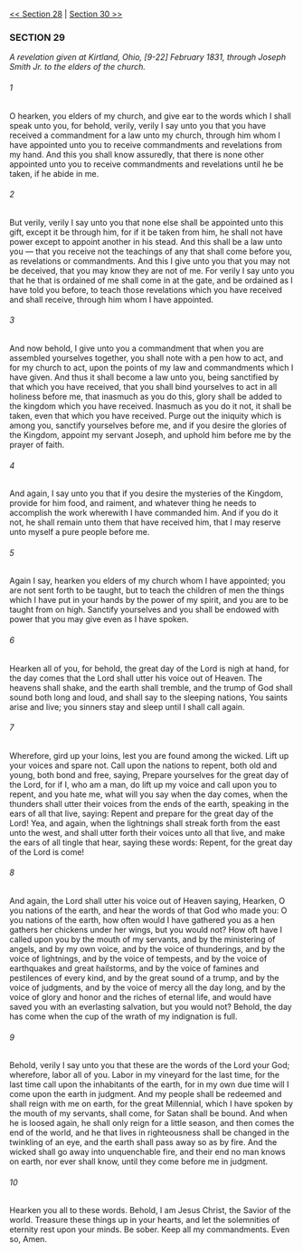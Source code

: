 [<< Section 28](Section%2028.md)  |  [Section 30 >>](Section%2030.md)

### SECTION 29

*A revelation given at Kirtland, Ohio, [9-22] February 1831, through Joseph Smith Jr. to the elders of the church.*

###### 1
O hearken, you elders of my church, and give ear to the words which I shall speak unto you, for behold, verily, verily I say unto you that you have received a commandment for a law unto my church, through him whom I have appointed unto you to receive commandments and revelations from my hand. And this you shall know assuredly, that there is none other appointed unto you to receive commandments and revelations until he be taken, if he abide in me.

###### 2
But verily, verily I say unto you that none else shall be appointed unto this gift, except it be through him, for if it be taken from him, he shall not have power except to appoint another in his stead. And this shall be a law unto you — that you receive not the teachings of any that shall come before you, as revelations or commandments. And this I give unto you that you may not be deceived, that you may know they are not of me. For verily I say unto you that he that is ordained of me shall come in at the gate, and be ordained as I have told you before, to teach those revelations which you have received and shall receive, through him whom I have appointed.

###### 3
And now behold, I give unto you a commandment that when you are assembled yourselves together, you shall note with a pen how to act, and for my church to act, upon the points of my law and commandments which I have given. And thus it shall become a law unto you, being sanctified by that which you have received, that you shall bind yourselves to act in all holiness before me, that inasmuch as you do this, glory shall be added to the kingdom which you have received. Inasmuch as you do it not, it shall be taken, even that which you have received. Purge out the iniquity which is among you, sanctify yourselves before me, and if you desire the glories of the Kingdom, appoint my servant Joseph, and uphold him before me by the prayer of faith.

###### 4
And again, I say unto you that if you desire the mysteries of the Kingdom, provide for him food, and raiment, and whatever thing he needs to accomplish the work wherewith I have commanded him. And if you do it not, he shall remain unto them that have received him, that I may reserve unto myself a pure people before me.

###### 5
Again I say, hearken you elders of my church whom I have appointed; you are not sent forth to be taught, but to teach the children of men the things which I have put in your hands by the power of my spirit, and you are to be taught from on high. Sanctify yourselves and you shall be endowed with power that you may give even as I have spoken.

###### 6
Hearken all of you, for behold, the great day of the Lord is nigh at hand, for the day comes that the Lord shall utter his voice out of Heaven. The heavens shall shake, and the earth shall tremble, and the trump of God shall sound both long and loud, and shall say to the sleeping nations, You saints arise and live; you sinners stay and sleep until I shall call again.

###### 7
Wherefore, gird up your loins, lest you are found among the wicked. Lift up your voices and spare not. Call upon the nations to repent, both old and young, both bond and free, saying, Prepare yourselves for the great day of the Lord, for if I, who am a man, do lift up my voice and call upon you to repent, and you hate me, what will you say when the day comes, when the thunders shall utter their voices from the ends of the earth, speaking in the ears of all that live, saying: Repent and prepare for the great day of the Lord! Yea, and again, when the lightnings shall streak forth from the east unto the west, and shall utter forth their voices unto all that live, and make the ears of all tingle that hear, saying these words: Repent, for the great day of the Lord is come!

###### 8
And again, the Lord shall utter his voice out of Heaven saying, Hearken, O you nations of the earth, and hear the words of that God who made you: O you nations of the earth, how often would I have gathered you as a hen gathers her chickens under her wings, but you would not? How oft have I called upon you by the mouth of my servants, and by the ministering of angels, and by my own voice, and by the voice of thunderings, and by the voice of lightnings, and by the voice of tempests, and by the voice of earthquakes and great hailstorms, and by the voice of famines and pestilences of every kind, and by the great sound of a trump, and by the voice of judgments, and by the voice of mercy all the day long, and by the voice of glory and honor and the riches of eternal life, and would have saved you with an everlasting salvation, but you would not? Behold, the day has come when the cup of the wrath of my indignation is full.

###### 9
Behold, verily I say unto you that these are the words of the Lord your God; wherefore, labor all of you. Labor in my vineyard for the last time, for the last time call upon the inhabitants of the earth, for in my own due time will I come upon the earth in judgment. And my people shall be redeemed and shall reign with me on earth, for the great Millennial, which I have spoken by the mouth of my servants, shall come, for Satan shall be bound. And when he is loosed again, he shall only reign for a little season, and then comes the end of the world, and he that lives in righteousness shall be changed in the twinkling of an eye, and the earth shall pass away so as by fire. And the wicked shall go away into unquenchable fire, and their end no man knows on earth, nor ever shall know, until they come before me in judgment.

###### 10
Hearken you all to these words. Behold, I am Jesus Christ, the Savior of the world. Treasure these things up in your hearts, and let the solemnities of eternity rest upon your minds. Be sober. Keep all my commandments. Even so, Amen.